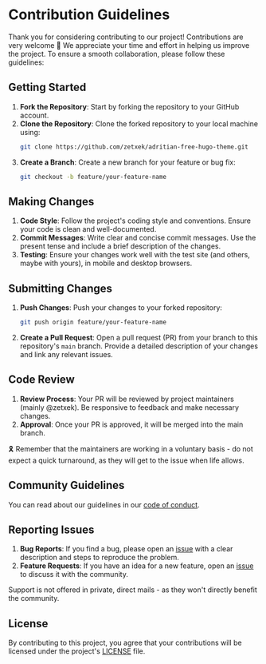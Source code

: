 # Contribution Guidelines

Thank you for considering contributing to our project! Contributions are very welcome 🙏
We appreciate your time and effort in helping us improve the project. To ensure a smooth collaboration, please follow these guidelines:

## Getting Started

1. **Fork the Repository**: Start by forking the repository to your GitHub account.
2. **Clone the Repository**: Clone the forked repository to your local machine using:
   ```bash
   git clone https://github.com/zetxek/adritian-free-hugo-theme.git
   ```
3. **Create a Branch**: Create a new branch for your feature or bug fix:
   ```bash
   git checkout -b feature/your-feature-name
   ```

## Making Changes

1. **Code Style**: Follow the project's coding style and conventions. Ensure your code is clean and well-documented.
2. **Commit Messages**: Write clear and concise commit messages. Use the present tense and include a brief description of the changes.
3. **Testing**: Ensure your changes work well with the test site (and others, maybe with yours), in mobile and desktop browsers. 

## Submitting Changes

1. **Push Changes**: Push your changes to your forked repository:
   ```bash
   git push origin feature/your-feature-name
   ```
2. **Create a Pull Request**: Open a pull request (PR) from your branch to this repository's `main` branch. Provide a detailed description of your changes and link any relevant issues.

## Code Review

1. **Review Process**: Your PR will be reviewed by project maintainers (mainly @zetxek). Be responsive to feedback and make necessary changes.
2. **Approval**: Once your PR is approved, it will be merged into the main branch.

🎗️ Remember that the maintainers are working in a voluntary basis - do not expect a quick turnaround, as they will get to the issue when life allows.


## Community Guidelines

You can read about our guidelines in our [code of conduct](https://github.com/zetxek/adritian-free-hugo-theme/blob/main/CODE_OF_CONDUCT.md).

## Reporting Issues

1. **Bug Reports**: If you find a bug, please open an [issue](https://github.com/zetxek/adritian-free-hugo-theme/issues) with a clear description and steps to reproduce the problem.
2. **Feature Requests**: If you have an idea for a new feature, open an [issue](https://github.com/zetxek/adritian-free-hugo-theme/issues) to discuss it with the community.

Support is not offered in private, direct mails - as they won't directly benefit the community.

## License

By contributing to this project, you agree that your contributions will be licensed under the project's [LICENSE](LICENSE) file.
